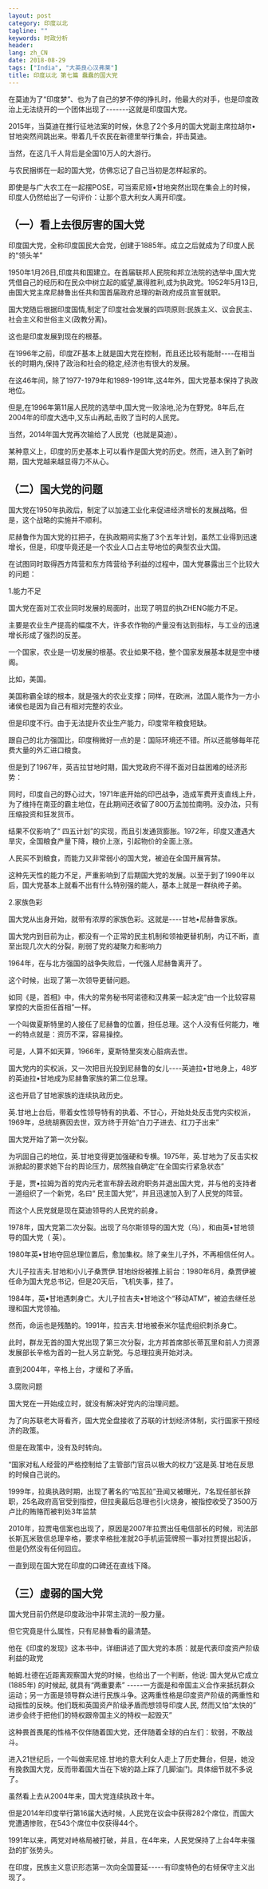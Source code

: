 ```yaml
---
layout: post
category: 印度以北
tagline: ""
keywords: 时政分析
header:
lang: zh_CN 
date: 2018-08-29
tags: ["India", "大英良心汉弗莱"]
title: 印度以北 第七篇 蠢蠢的国大党
---
```


在莫迪为了“印度梦”、也为了自己的梦不停的挣扎时，他最大的对手，也是印度政治上无法绕开的一个团体出现了-------这就是印度国大党。

2015年，当莫迪在推行征地法案的时候，休息了2个多月的国大党副主席拉胡尔•甘地突然间跳出来。带着几千农民在新德里举行集会，抨击莫迪。

当然，在这几千人背后是全国10万人的大游行。

与农民捆绑在一起的国大党，仿佛忘记了自己当初是怎样起家的。

即使是与广大农工在一起摆POSE，可当索尼娅•甘地突然出现在集会上的时候，印度人仍然给出了一句评价：让那个意大利女人离开印度。

## （一）看上去很厉害的国大党

印度国大党，全称印度国民大会党，创建于1885年。成立之后就成为了印度人民的“领头羊”

1950年1月26日,印度共和国建立。在首届联邦人民院和邦立法院的选举中,国大党凭借自己的经历和在民众中树立起的威望,赢得胜利,成为执政党。1952年5月13日,由国大党主席尼赫鲁出任共和国首届政府总理的新政府成员宣誓就职。

国大党随后根据印度国情,制定了印度社会发展的四项原则:民族主义、议会民主、社会主义和世俗主义(政教分离)。

这也是印度发展到现在的根基。

在1996年之前，印度ZF基本上就是国大党在控制，而且还比较有能耐----在相当长的时期内,保持了政治和社会的稳定,经济也有很大的发展。

在这46年间，除了1977-1979年和1989-1991年,这4年外，国大党基本保持了执政地位。

但是,在1996年第11届人民院的选举中,国大党一败涂地,沦为在野党。8年后,在2004年的印度大选中,又东山再起,击败了当时的人民党。

当然，2014年国大党再次输给了人民党（也就是莫迪）。

某种意义上，印度的历史基本上可以看作是国大党的历史。然而，进入到了新时期，国大党越来越显得力不从心。

## （二）国大党的问题

国大党在1950年执政后，制定了以加速工业化来促进经济增长的发展战略。但是，这个战略的实施并不顺利。

尼赫鲁作为国大党的扛把子，在执政期间实施了3个五年计划，虽然工业得到迅速增长，但是，印度毕竟还是一个农业人口占主导地位的典型农业大国。

在试图同时取得西方阵营和东方阵营给予利益的过程中，国大党暴露出三个比较大的问题：

1.能力不足

国大党在面对工农业同时发展的局面时，出现了明显的执ZHENG能力不足。

主要是农业生产提高的幅度不大，许多农作物的产量没有达到指标，与工业的迅速增长形成了强烈的反差。

一个国家，农业是一切发展的根基。农业如果不稳，整个国家发展基本就是空中楼阁。

比如，美国。

美国称霸全球的根本，就是强大的农业支撑；同样，在欧洲，法国人能作为一方小诸侯也是因为自己有相对完整的农业。

但是印度不行。由于无法提升农业生产能力，印度常年粮食短缺。

跟自己的北方强国比，印度稍微好一点的是：国际环境还不错。所以还能够每年花费大量的外汇进口粮食。

但是到了1967年，英吉拉甘地时期，国大党政府不得不面对日益困难的经济形势：

同时，印度自己的野心过大，1971年底开始的印巴战争，造成军费开支直线上升，为了维持在南亚的霸主地位，在此期间还收留了800万孟加拉南明。没办法，只有压缩投资和狂发货币。

结果不仅影响了“ 四五计划”的实现，而且引发通货膨胀。1972年，印度又遭遇大旱灾，全国粮食产量下降，粮价上涨，引起物价的全面上涨。

人民买不到粮食，而能力又非常弱小的国大党，被迫在全国开展宵禁。

这种先天性的能力不足，严重影响到了后期国大党的发展。以至于到了1990年以后，国大党基本上就看不出有什么特别强的能人，基本上就是一群纨绔子弟。

2.家族色彩

国大党从出身开始，就带有浓厚的家族色彩。这就是----甘地•尼赫鲁家族。

国大党内到目前为止，都没有一个正常的民主机制和领袖更替机制，内讧不断，直至出现几次大的分裂，削弱了党的凝聚力和影响力

1964年，在与北方强国的战争失败后，一代强人尼赫鲁离开了。

这个时候，出现了第一次领导更替问题。

如同《是，首相》中，伟大的常务秘书阿诺德和汉弗莱一起决定“由一个比较容易掌控的大臣担任首相”一样。

一个叫做夏斯特里的人接任了尼赫鲁的位置，担任总理。这个人没有任何能力，唯一的特点就是：资历不深，容易操控。

可是，人算不如天算，1966年，夏斯特里突发心脏病去世。

国大党内的实权派，又一次把目光投到尼赫鲁的女儿----英迪拉•甘地身上，48岁的英迪拉•甘地成为尼赫鲁家族的第二位总理。

这也开启了甘地家族的连续执政历史。

英.甘地上台后，带着女性领导特有的执着、不甘心，开始处处反击党内实权派，1969年，总统胡赛因去世，双方终于开始“白刀子进去、红刀子出来”

国大党开始了第一次分裂。

为巩固自己的地位，英.甘地变得更加强硬和专横。1975年，英.甘地为了反击实权派掀起的要求她下台的舆论压力，居然独自确定“在全国实行紧急状态”

于是，贾•拉姆为首的党内元老宣布辞去政府职务并退出国大党，并与他的支持者一道组织了一个新党，名曰“ 民主国大党”，并且迅速加入到了人民党的阵营。

而这个人民党就是现在莫迪领导的人民党的前身。

1978年，国大党第二次分裂。出现了乌尔斯领导的国大党（乌），和由英•甘地领导的国大党（ 英）。

1980年英•甘地夺回总理位置后，愈加集权。除了亲生儿子外，不再相信任何人。

大儿子拉吉夫.甘地和小儿子桑贾伊.甘地纷纷被推上前台：1980年6月，桑贾伊被任命为国大党总书记，但是20天后，飞机失事，挂了。

1984年，英•甘地遇刺身亡。大儿子拉吉夫•甘地这个“移动ATM”，被迫去继任总理和国大党领袖。

然而，命运也是残酷的。1991年，拉吉夫.甘地被泰米尔猛虎组织刺杀身亡。

此时，群龙无首的国大党出现了第三次分裂，北方邦首席部长蒂瓦里和前人力资源发展部长辛格为首的一批人另立新党。与总理拉奥开始对决。

直到2004年，辛格上台，才缓和了矛盾。

3.腐败问题

国大党在一开始成立时，就没有解决好党内的治理问题。

为了向苏联老大哥看齐，国大党全盘接收了苏联的计划经济体制，实行国家干预经济的政策。

但是在政策中，没有及时转向。

“国家对私人经营的严格控制给了主管部门官员以极大的权力”这是英.甘地在反思的时候自己说的。

1999年，拉奥执政时期，出现了著名的“哈瓦拉”丑闻又被曝光，7名现任部长辞职，25名政府高官受到指控，但拉奥最后总理也引火烧身，被指控收受了3500万卢比的贿赂而被判处3年监禁

2010年，拉贾电信案也出现了，原因是2007年拉贾出任电信部长的时候，司法部长斯瓦米致信总理辛格，要求辛格批准就2G手机运营牌照一事对拉贾提出起诉，但是仍然没有任何回应。

一直到现在国大党在印度的口碑还在直线下降。

## （三）虚弱的国大党

国大党目前仍然是印度政治中非常主流的一股力量。

但它究竟是什么属性，只有尼赫鲁看的最清楚。

他在《印度的发现》这本书中，详细讲述了国大党的本质：就是代表印度资产阶级利益的政党

帕姆.杜德在近距离观察国大党的时候，也给出了一个判断，他说: 国大党从它成立(1885年) 的时候起, 就具有“两重要素” -----一方面是和帝国主义合作来抵抗群众运动；另一方面是领导群众进行民族斗争。这两重性格是印度资产阶级的两重性和动摇性的反映。他们既和英国资产阶级矛盾而想领导印度人民, 然而又怕“太快的” 进步会终于把他们的特权跟帝国主义的特权一起毁灭”

这种畏首畏尾的性格不仅伴随着国大党，还伴随着全球的白左们：软弱，不敢战斗。

进入21世纪后，一个叫做索尼娅.甘地的意大利女人走上了历史舞台，但是，她没有挽救国大党，反而带着国大当在下坡的路上踩了几脚油门。具体细节就不多说了。

虽然看上去从2004年来，国大党连续执政十年。

但是2014年印度举行第16届大选时候，人民党在议会中获得282个席位，而国大党遭遇惨败，在543个席位中仅获得44个。

1991年以来，两党对峙格局被打破，并且，在4年来，人民党保持了上台4年来强劲的扩张势头。

在印度，民族主义意识形态第一次向全国蔓延-----有印度特色的右倾保守主义出现了。

